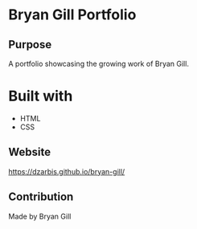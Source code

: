 # Bryan Gill Portfolio

## Purpose
A portfolio showcasing the growing work of Bryan Gill.

# Built with
* HTML
* CSS

## Website
https://dzarbis.github.io/bryan-gill/

## Contribution
Made by Bryan Gill